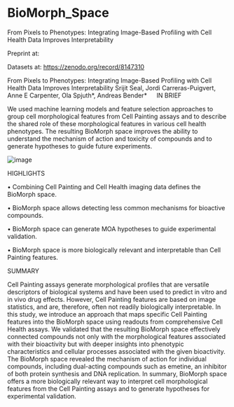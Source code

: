 # BioMorph_Space
From Pixels to Phenotypes: Integrating Image-Based Profiling with Cell Health Data Improves Interpretability 

Preprint at:

Datasets at: https://zenodo.org/record/8147310

From Pixels to Phenotypes: Integrating Image-Based Profiling with Cell Health Data Improves Interpretability 
Srijit Seal, Jordi Carreras-Puigvert, Anne E Carpenter, Ola Spjuth*, Andreas Bender*
 
IN BRIEF

We used machine learning models and feature selection approaches to group cell morphological features from Cell Painting assays and to describe the shared role of these morphological features in various cell health phenotypes. The resulting BioMorph space improves the ability to understand the mechanism of action and toxicity of compounds and to generate hypotheses to guide future experiments.

![image](https://github.com/srijitseal/BioMorph_Space/assets/58182863/ac286179-b33c-44d8-8f49-967894313123)

HIGHLIGHTS

•	Combining Cell Painting and Cell Health imaging data defines the BioMorph space.

•	BioMorph space allows detecting less common mechanisms for bioactive compounds.

•	BioMorph space can generate MOA hypotheses to guide experimental validation.

•	BioMorph space is more biologically relevant and interpretable than Cell Painting features. 

SUMMARY 

Cell Painting assays generate morphological profiles that are versatile descriptors of biological systems and have been used to predict in vitro and in vivo drug effects. However, Cell Painting features are based on image statistics, and are, therefore, often not readily biologically interpretable. In this study, we introduce an approach that maps specific Cell Painting features into the BioMorph space using readouts from comprehensive Cell Health assays. We validated that the resulting BioMorph space effectively connected compounds not only with the morphological features associated with their bioactivity but with deeper insights into phenotypic characteristics and cellular processes associated with the given bioactivity. The BioMorph space revealed the mechanism of action for individual compounds, including dual-acting compounds such as emetine, an inhibitor of both protein synthesis and DNA replication. In summary, BioMorph space offers a more biologically relevant way to interpret cell morphological features from the Cell Painting assays and to generate hypotheses for experimental validation. 
